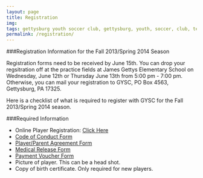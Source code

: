 ```yaml
---
layout: page
title: Registration
img: 
tags: gettysburg youth soccer club, gettysburg, youth, soccer, club, teams, registration
permalink: /registration/
---
```

###Registration Information for the Fall 2013/Spring 2014 Season

Registration forms need to be received by June 15th. You can drop your regsitration off at the practice fields at James Gettys Elementary School on Wednesday, June 12th or Thursday June 13th from 5:00 pm - 7:00 pm. Otherwise, you can mail your registration to GYSC, PO Box 4563, Gettysburg, PA 17325.

Here is a checklist of what is required to register with GYSC for the Fall 2013/Spring 2014 season.

###Required Information

<ul>
<li>Online Player Registration: <a href="https://www.youthleaguesusa.com/epys/13-14/0117/008/Welcome.html">Click Here</a></li>
<li><a href="https://www.dropbox.com/s/8xz3x9al7lz5vcb/Code%20of%20Conduct-1.pdf">Code of Conduct Form</a></li>
<li><a href="https://www.dropbox.com/s/3si4g9vn0x68eik/GYSC%20Player-Parent%20Agreement.pdf">Player/Parent Agreement Form</a></li>
<li><a href="https://www.dropbox.com/s/7qfdk24zfej4bak/Medical_Release1.pdf">Medical Release Form</a></li>
<li><a href="https://www.dropbox.com/s/fs5ugznij8v3asa/GYSC%20Payment%20Voucher.pdf">Payment Voucher Form</a></li>
<li>Picture of player. This can be a head shot.</li>
<li>Copy of birth certificate. Only required for new players.</li>
</ul>



